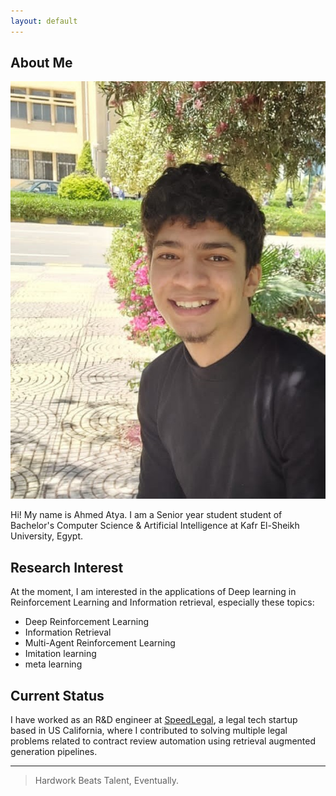 ```yaml
---
layout: default
---
```


## About Me

<img class="profile-picture" src="personal picture.jpg">

Hi! My name is Ahmed Atya. I am a Senior year student student of Bachelor's Computer Science & Artificial Intelligence at Kafr El-Sheikh University, Egypt. 

## Research Interest

At the moment, I am interested in the applications of Deep learning in Reinforcement Learning and Information retrieval, especially these topics: 
- Deep Reinforcement Learning
- Information Retrieval
- Multi-Agent Reinforcement Learning
- Imitation learning 
- meta learning
## Current Status

I have worked as an R&D engineer at [SpeedLegal](https://speedlegal.io/), a legal tech startup based in US California, where I contributed to solving multiple legal problems related to contract review automation using retrieval augmented generation pipelines. 

---

> Hardwork Beats Talent, Eventually.
